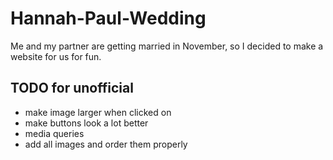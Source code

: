 # Hannah-Paul-Wedding

Me and my partner are getting married in November, so I decided to make a website for us for fun.

## TODO for unofficial

- make image larger when clicked on
- make buttons look a lot better
- media queries
- add all images and order them properly
